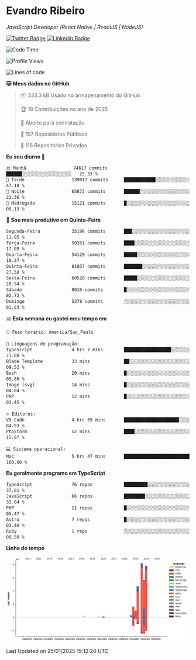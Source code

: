 # Evandro **Ribeiro**

*JavaScript Developer (React Native | ReactJS | NodeJS)*

[![Twitter Badge](https://img.shields.io/badge/-@ribeiroevandro-201B2D?style=flat-square&labelColor=201B2D&logo=twitter&logoColor=white&link=https://twitter.com/ribeiroevandro)](https://twitter.com/ribeiroevandro) 
[![Linkedin Badge](https://img.shields.io/badge/-Evandro%20Ribeiro-201B2D?style=flat-square&logo=Linkedin&logoColor=white&link=https://www.linkedin.com/in/ribeiroevandro)](https://www.linkedin.com/in/ribeiroevandro) 


<!--START_SECTION:waka-->
![Code Time](http://img.shields.io/badge/Code%20Time-4%2C253%20hrs%203%20mins-blue)

![Profile Views](http://img.shields.io/badge/Visualizac%C3%B5es%20do%20perfil-0-blue)

![Lines of code](https://img.shields.io/badge/Desde%20o%20Hello%20World%20eu%20escrevi-149.0%20million%20linhas%20de%20c%C3%B3digo-blue)

**🐱 Meus dados no GitHub** 

> 📦 333.3 kB Usado no armazenamento do GitHub 
 > 
> 🏆 18 Contribuições no ano de 2025
 > 
> 💼 Aberto para contratação
 > 
> 📜 197 Repositórios Públicos 
 > 
> 🔑 116 Repositórios Privados 
 > 
**Eu sou diurno 🐤** 

```text
🌞 Manhã                  74617 commits       ██████░░░░░░░░░░░░░░░░░░░   25.33 % 
🌆 Tarde                  139017 commits      ████████████░░░░░░░░░░░░░   47.18 % 
🌃 Noite                  65872 commits       ██████░░░░░░░░░░░░░░░░░░░   22.36 % 
🌙 Madrugada              15121 commits       █░░░░░░░░░░░░░░░░░░░░░░░░   05.13 % 
```
📅 **Sou mais produtivo em Quinta-Feira** 

```text
Segunda-Feira            35196 commits       ███░░░░░░░░░░░░░░░░░░░░░░   11.95 % 
Terça-Feira              50351 commits       ████░░░░░░░░░░░░░░░░░░░░░   17.09 % 
Quarta-Feira             54129 commits       █████░░░░░░░░░░░░░░░░░░░░   18.37 % 
Quinta-Feira             81037 commits       ███████░░░░░░░░░░░░░░░░░░   27.50 % 
Sexta-Feira              60520 commits       █████░░░░░░░░░░░░░░░░░░░░   20.54 % 
Sábado                   8016 commits        █░░░░░░░░░░░░░░░░░░░░░░░░   02.72 % 
Domingo                  5378 commits        ░░░░░░░░░░░░░░░░░░░░░░░░░   01.83 % 
```


📊 **Esta semana eu gastei meu tempo em** 

```text
🕑︎ Fuso horário: America/Sao_Paulo

💬 Linguagens de programação: 
TypeScript               4 hrs 7 mins        ██████████████████░░░░░░░   71.08 % 
Blade Template           33 mins             ██░░░░░░░░░░░░░░░░░░░░░░░   09.52 % 
Bash                     20 mins             █░░░░░░░░░░░░░░░░░░░░░░░░   05.80 % 
Image (svg)              14 mins             █░░░░░░░░░░░░░░░░░░░░░░░░   04.04 % 
PHP                      12 mins             █░░░░░░░░░░░░░░░░░░░░░░░░   03.45 % 

🔥 Editores: 
VS Code                  4 hrs 55 mins       █████████████████████░░░░   84.93 % 
PhpStorm                 52 mins             ████░░░░░░░░░░░░░░░░░░░░░   15.07 % 

💻 Sistema operacional: 
Mac                      5 hrs 47 mins       █████████████████████████   100.00 % 
```

**Eu geralmente programo em TypeScript** 

```text
TypeScript               76 repos            █████████░░░░░░░░░░░░░░░░   37.81 % 
JavaScript               66 repos            ████████░░░░░░░░░░░░░░░░░   32.84 % 
PHP                      11 repos            █░░░░░░░░░░░░░░░░░░░░░░░░   05.47 % 
Astro                    7 repos             █░░░░░░░░░░░░░░░░░░░░░░░░   03.48 % 
Ruby                     1 repo              ░░░░░░░░░░░░░░░░░░░░░░░░░   00.50 % 
```



**Linha do tempo**

![Lines of Code chart](https://raw.githubusercontent.com/ribeiroevandro/ribeiroevandro/main/assets/bar_graph.png)


 Last Updated on 25/01/2025 19:12:20 UTC
<!--END_SECTION:waka-->
